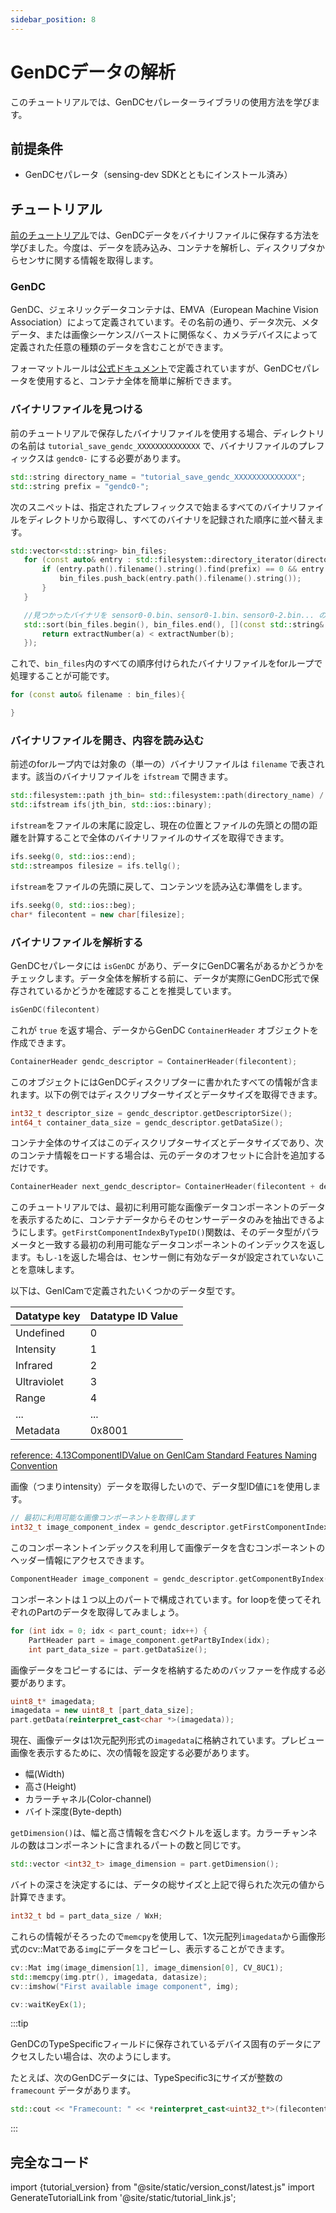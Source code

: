 ```yaml
---
sidebar_position: 8
---
```


# GenDCデータの解析

このチュートリアルでは、GenDCセパレーターライブラリの使用方法を学びます。

## 前提条件

* GenDCセパレータ（sensing-dev SDKとともにインストール済み）

## チュートリアル

[前のチュートリアル](save-gendc)では、GenDCデータをバイナリファイルに保存する方法を学びました。今度は、データを読み込み、コンテナを解析し、ディスクリプタからセンサに関する情報を取得します。

### GenDC

GenDC、ジェネリックデータコンテナは、EMVA（European Machine Vision Association）によって定義されています。その名前の通り、データ次元、メタデータ、または画像シーケンス/バーストに関係なく、カメラデバイスによって定義された任意の種類のデータを含むことができます。

フォーマットルールは[公式ドキュメント](https://www.emva.org/wp-content/uploads/GenICam_GenDC_v1_1.pdf)で定義されていますが、GenDCセパレータを使用すると、コンテナ全体を簡単に解析できます。

### バイナリファイルを見つける

前のチュートリアルで保存したバイナリファイルを使用する場合、ディレクトリの名前は `tutorial_save_gendc_XXXXXXXXXXXXXX` で、バイナリファイルのプレフィックスは `gendc0-` にする必要があります。

```c++
std::string directory_name = "tutorial_save_gendc_XXXXXXXXXXXXXX";
std::string prefix = "gendc0-";
```

次のスニペットは、指定されたプレフィックスで始まるすべてのバイナリファイルをディレクトリから取得し、すべてのバイナリを記録された順序に並べ替えます。

```c++
std::vector<std::string> bin_files;
   for (const auto& entry : std::filesystem::directory_iterator(directory_name)) {
       if (entry.path().filename().string().find(prefix) == 0 && entry.is_regular_file() && entry.path().extension() == ".bin") {
           bin_files.push_back(entry.path().filename().string());
       }
   }

   //見つかったバイナリを sensor0-0.bin、sensor0-1.bin、sensor0-2.bin... のように並べ替えます
   std::sort(bin_files.begin(), bin_files.end(), [](const std::string& a, const std::string& b) {
       return extractNumber(a) < extractNumber(b);
   });
```

これで、`bin_files`内のすべての順序付けられたバイナリファイルをforループで処理することが可能です。

```c++
for (const auto& filename : bin_files){

}
```

### バイナリファイルを開き、内容を読み込む

前述のforループ内では対象の（単一の）バイナリファイルは `filename` で表されます。該当のバイナリファイルを `ifstream` で開きます。

```c++
std::filesystem::path jth_bin= std::filesystem::path(directory_name) / std::filesystem::path(filename);
std::ifstream ifs(jth_bin, std::ios::binary);
```

`ifstream`をファイルの末尾に設定し、現在の位置とファイルの先頭との間の距離を計算することで全体のバイナリファイルのサイズを取得できます。

```c++
ifs.seekg(0, std::ios::end);
std::streampos filesize = ifs.tellg();
```

`ifstream`をファイルの先頭に戻して、コンテンツを読み込む準備をします。

```c++
ifs.seekg(0, std::ios::beg);
char* filecontent = new char[filesize];
```

### バイナリファイルを解析する

GenDCセパレータには `isGenDC` があり、データにGenDC署名があるかどうかをチェックします。データ全体を解析する前に、データが実際にGenDC形式で保存されているかどうかを確認することを推奨しています。

```c++
isGenDC(filecontent)
```

これが `true` を返す場合、データからGenDC `ContainerHeader` オブジェクトを作成できます。
```c++
ContainerHeader gendc_descriptor = ContainerHeader(filecontent);
```

このオブジェクトにはGenDCディスクリプターに書かれたすべての情報が含まれます。以下の例ではディスクリプターサイズとデータサイズを取得できます。
```c++
int32_t descriptor_size = gendc_descriptor.getDescriptorSize();
int64_t container_data_size = gendc_descriptor.getDataSize();
```

コンテナ全体のサイズはこのディスクリプターサイズとデータサイズであり、次のコンテナ情報をロードする場合は、元のデータのオフセットに合計を追加するだけです。
```c++
ContainerHeader next_gendc_descriptor= ContainerHeader(filecontent + descriptor_size + data_size);
```

このチュートリアルでは、最初に利用可能な画像データコンポーネントのデータを表示するために、コンテナデータからそのセンサーデータのみを抽出できるようにします。`getFirstComponentIndexByTypeID()`関数は、そのデータ型がパラメータと一致する最初の利用可能なデータコンポーネントのインデックスを返します。もし`-1`を返した場合は、センサー側に有効なデータが設定されていないことを意味します。

以下は、GenICamで定義されたいくつかのデータ型です。

| Datatype key | Datatype ID Value |
|--------------|-------------------|
| Undefined    | 0                 |
| Intensity    | 1                 |
| Infrared     | 2                 |
| Ultraviolet  | 3                 |
| Range        | 4                 |
| ...          | ...               |
| Metadata     | 0x8001            |

[reference: 4.13ComponentIDValue on GenICam Standard Features Naming Convention](https://www.emva.org/wp-content/uploads/GenICam_SFNC_v2_7.pdf)


画像（つまりintensity）データを取得したいので、データ型ID値に`1`を使用します。

```c++
// 最初に利用可能な画像コンポーネントを取得します
int32_t image_component_index = gendc_descriptor.getFirstComponentIndexByTypeID(1);
```

このコンポーネントインデックスを利用して画像データを含むコンポーネントのヘッダー情報にアクセスできます。

```c++
ComponentHeader image_component = gendc_descriptor.getComponentByIndex(image_component_index);
```

コンポーネントは１つ以上のパートで構成されています。for loopを使ってそれぞれのPartのデータを取得してみましょう。
```c++
for (int idx = 0; idx < part_count; idx++) {
    PartHeader part = image_component.getPartByIndex(idx);
    int part_data_size = part.getDataSize();
```

画像データをコピーするには、データを格納するためのバッファーを作成する必要があります。
```c++
uint8_t* imagedata;
imagedata = new uint8_t [part_data_size];
part.getData(reinterpret_cast<char *>(imagedata));
```

現在、画像データは1次元配列形式の`imagedata`に格納されています。プレビュー画像を表示するために、次の情報を設定する必要があります。
* 幅(Width)
* 高さ(Height)
* カラーチャネル(Color-channel)
* バイト深度(Byte-depth)

`getDimension()`は、幅と高さ情報を含むベクトルを返します。カラーチャンネルの数はコンポーネントに含まれるパートの数と同じです。
```c++
std::vector <int32_t> image_dimension = part.getDimension();
```

バイトの深さを決定するには、データの総サイズと上記で得られた次元の値から計算できます。
```c++
int32_t bd = part_data_size / WxH;
```

これらの情報がそろったので`memcpy`を使用して、1次元配列`imagedata`から画像形式のcv::Matである`img`にデータをコピーし、表示することができます。

```c++
cv::Mat img(image_dimension[1], image_dimension[0], CV_8UC1);
std::memcpy(img.ptr(), imagedata, datasize);
cv::imshow("First available image component", img);

cv::waitKeyEx(1);
```

:::tip

GenDCのTypeSpecificフィールドに保存されているデバイス固有のデータにアクセスしたい場合は、次のようにします。

たとえば、次のGenDCデータには、TypeSpecific3にサイズが整数の `framecount` データがあります。

```c++
std::cout << "Framecount: " << *reinterpret_cast<uint32_t*>(filecontent + cursor + offset) << std::endl;            
```
:::


## 完全なコード

import {tutorial_version} from "@site/static/version_const/latest.js"
import GenerateTutorialLink from '@site/static/tutorial_link.js';

<GenerateTutorialLink language="cpp" tag={tutorial_version} tutorialfile="tutorial5_parse_gendc_data" />

